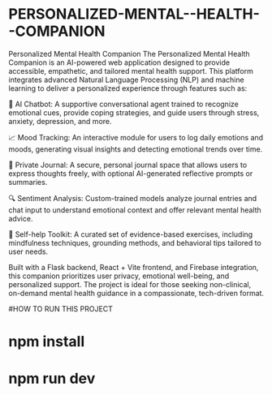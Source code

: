 # PERSONALIZED-MENTAL--HEALTH--COMPANION
Personalized Mental Health Companion
The Personalized Mental Health Companion is an AI-powered web application designed to provide accessible, empathetic, and tailored mental health support. This platform integrates advanced Natural Language Processing (NLP) and machine learning to deliver a personalized experience through features such as:

🧠 AI Chatbot: A supportive conversational agent trained to recognize emotional cues, provide coping strategies, and guide users through stress, anxiety, depression, and more.

📈 Mood Tracking: An interactive module for users to log daily emotions and moods, generating visual insights and detecting emotional trends over time.

📓 Private Journal: A secure, personal journal space that allows users to express thoughts freely, with optional AI-generated reflective prompts or summaries.

🔍 Sentiment Analysis: Custom-trained models analyze journal entries and chat input to understand emotional context and offer relevant mental health advice.

🧘 Self-help Toolkit: A curated set of evidence-based exercises, including mindfulness techniques, grounding methods, and behavioral tips tailored to user needs.

Built with a Flask backend, React + Vite frontend, and Firebase integration, this companion prioritizes user privacy, emotional well-being, and personalized support. The project is ideal for those seeking non-clinical, on-demand mental health guidance in a compassionate, tech-driven format.

#HOW TO RUN THIS PROJECT

# npm install
# npm run dev
